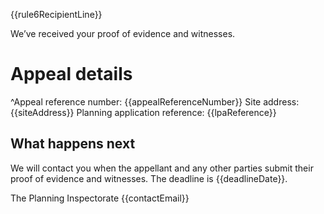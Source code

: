 {{rule6RecipientLine}}

We’ve received your proof of evidence and witnesses.

# Appeal details

^Appeal reference number: {{appealReferenceNumber}}
Site address: {{siteAddress}}
Planning application reference: {{lpaReference}}

## What happens next

We will contact you when the appellant and any other parties submit their proof of evidence and witnesses. The deadline is {{deadlineDate}}.

The Planning Inspectorate
{{contactEmail}}
